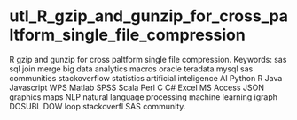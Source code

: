 # utl_R_gzip_and_gunzip_for_cross_paltform_single_file_compression
R gzip and gunzip for cross paltform single file compression. Keywords: sas sql join merge big data analytics macros oracle teradata mysql sas communities stackoverflow statistics artificial inteligence AI Python R Java Javascript WPS Matlab SPSS Scala Perl C C# Excel MS Access JSON graphics maps NLP natural language processing machine learning igraph DOSUBL DOW loop stackoverfl SAS community.
